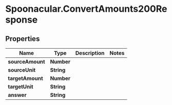 # Spoonacular.ConvertAmounts200Response

## Properties

Name | Type | Description | Notes
------------ | ------------- | ------------- | -------------
**sourceAmount** | **Number** |  | 
**sourceUnit** | **String** |  | 
**targetAmount** | **Number** |  | 
**targetUnit** | **String** |  | 
**answer** | **String** |  | 


